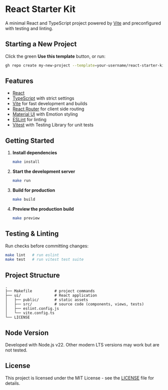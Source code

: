 # React Starter Kit

A minimal React and TypeScript project powered by [Vite](https://vitejs.dev/) and preconfigured with testing and linting.

## Starting a New Project

Click the green **Use this template** button, or run:

```bash
gh repo create my-new-project --template=your-username/react-starter-kit
```

## Features

- [React](https://react.dev/)
- [TypeScript](https://www.typescriptlang.org/) with strict settings
- [Vite](https://vitejs.dev/) for fast development and builds
- [React Router](https://reactrouter.com/) for client side routing
- [Material UI](https://mui.com/) with Emotion styling
- [ESLint](https://eslint.org/) for linting
- [Vitest](https://vitest.dev/) with Testing Library for unit tests

## Getting Started

1. **Install dependencies**
   ```bash
   make install
   ```
2. **Start the development server**
   ```bash
   make run
   ```
3. **Build for production**
   ```bash
   make build
   ```
4. **Preview the production build**
   ```bash
   make preview
   ```

## Testing & Linting

Run checks before committing changes:

```bash
make lint   # run eslint
make test   # run vitest test suite
```

## Project Structure

```
.
├── Makefile          # project commands
├── ui/               # React application
│   ├── public/       # static assets
│   ├── src/          # source code (components, views, tests)
│   ├── eslint.config.js
│   └── vite.config.ts
└── LICENSE
```

## Node Version

Developed with Node.js v22. Other modern LTS versions may work but are not tested.

## License

This project is licensed under the MIT License - see the [LICENSE](LICENSE) file for details.

